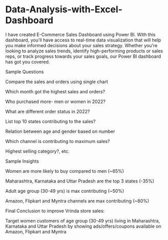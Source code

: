 # Data-Analysis-with-Excel-Dashboard

I have created E-Commerce Sales Dashboard using Power BI. With this dashboard, you'll have access to real-time data visualization that will help you make informed decisions about your sales strategy. Whether you're looking to analyze sales trends, identify high-performing products or sales reps, or track progress towards your sales goals, our Power BI dashboard has got you covered.


Sample Questions

Compare the sales and orders using single chart

Which month got the highest sales and orders?

Who purchased more- men or women in 2022?

What are different order status in 2022?

List top 10 states contributing to the sales?

Relation between age and gender based on number

Which channel is contributing to maximum sales?

Highest selling category?, etc.


Sample Insights

Women are more likely to buy compared to men (~65%)

Maharashtra, Karnataka and Uttar Pradesh are the top 3 states (-35%)

Adult age group (30-49 yrs) is max contributing (~50%)

Amazon, Flipkart and Myntra channels are max contributing (~80%)

Final Conclusion to improve Vrinda store sales:

Target women customers of age group (30-49 yrs) living in Maharashtra, Karnataka and Uttar Pradesh by showing ads/offers/coupons available on Amazon, Flipkart and Myntra

